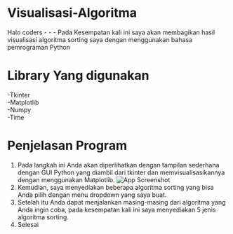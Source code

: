 # Visualisasi-Algoritma

Halo coders - - -
Pada Kesempatan kali ini saya akan membagikan hasil visualisasi algoritma sorting saya dengan menggunakan bahasa pemrograman Python

# Library Yang digunakan
-Tkinter <br />
-Matplotlib <br />
-Numpy <br />
-Time <br />

# Penjelasan Program
1. Pada langkah ini Anda akan diperlihatkan dengan tampilan sederhana dengan GUI Python yang diambil dari tkinter dan memvisualisasikannya
   dengan menggunakan Matplotlib.
   ![App Screenshot](https://github.com/Chelsea-Ndo/Visualisasi-Agoritma/blob/main/Sc-1.jpg)
3. Kemudian, saya menyediakan beberapa algoritma sorting yang bisa Anda pilih dengan menu dropdown yang saya buat.
4. Setelah itu Anda dapat menjalankan masing-masing dari algoritma yang Anda ingin coba, pada kesempatan kali ini saya
   menyediakan 5 jenis algoritma sorting.
5. Selesai

